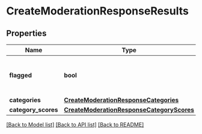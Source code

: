 # CreateModerationResponseResults

## Properties
Name | Type | Description | Notes
------------ | ------------- | ------------- | -------------
**flagged** | **bool** | Whether any of the below categories are flagged. | 
**categories** | [**CreateModerationResponseCategories**](CreateModerationResponseCategories.md) |  | 
**category_scores** | [**CreateModerationResponseCategoryScores**](CreateModerationResponseCategoryScores.md) |  | 

[[Back to Model list]](../README.md#documentation-for-models) [[Back to API list]](../README.md#documentation-for-api-endpoints) [[Back to README]](../README.md)

